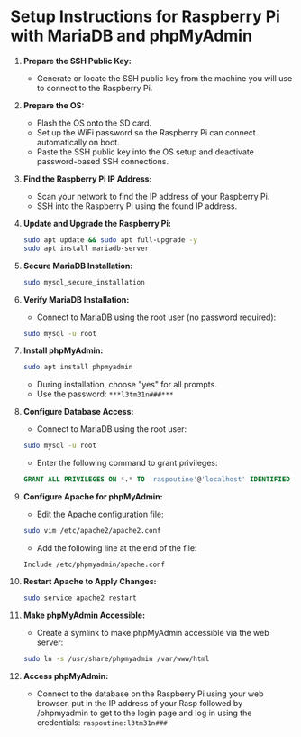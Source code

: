 # Setup Instructions for Raspberry Pi with MariaDB and phpMyAdmin

1. **Prepare the SSH Public Key:**
   - Generate or locate the SSH public key from the machine you will use to connect to the Raspberry Pi.

2. **Prepare the OS:**
   - Flash the OS onto the SD card.
   - Set up the WiFi password so the Raspberry Pi can connect automatically on boot.
   - Paste the SSH public key into the OS setup and deactivate password-based SSH connections.

3. **Find the Raspberry Pi IP Address:**
   - Scan your network to find the IP address of your Raspberry Pi.
   - SSH into the Raspberry Pi using the found IP address.

4. **Update and Upgrade the Raspberry Pi:**
   ```bash
   sudo apt update && sudo apt full-upgrade -y
   sudo apt install mariadb-server
   ```

5. **Secure MariaDB Installation:**
   ```bash
   sudo mysql_secure_installation 
   ```

6. **Verify MariaDB Installation:**
   - Connect to MariaDB using the root user (no password required):
   ```bash
   sudo mysql -u root
   ```

7. **Install phpMyAdmin:**
   ```bash
   sudo apt install phpmyadmin
   ```
   - During installation, choose "yes" for all prompts.
   - Use the password: `***l3tm31n###***`

8. **Configure Database Access:**
   - Connect to MariaDB using the root user:
   ```bash
   sudo mysql -u root
   ```
   - Enter the following command to grant privileges:
   ```sql
   GRANT ALL PRIVILEGES ON *.* TO 'raspoutine'@'localhost' IDENTIFIED BY 'l3tm31in###' WITH GRANT OPTION;
   ```

9. **Configure Apache for phpMyAdmin:**
   - Edit the Apache configuration file:
   ```bash
   sudo vim /etc/apache2/apache2.conf
   ```
   - Add the following line at the end of the file:
   ```
   Include /etc/phpmyadmin/apache.conf
   ```

10. **Restart Apache to Apply Changes:**
    ```bash
    sudo service apache2 restart
    ```

11. **Make phpMyAdmin Accessible:**
    - Create a symlink to make phpMyAdmin accessible via the web server:
    ```bash
    sudo ln -s /usr/share/phpmyadmin /var/www/html
    ```

12. **Access phpMyAdmin:**
    - Connect to the database on the Raspberry Pi using your web browser, put in the IP address of your Rasp followed by /phpmyadmin to get to the login page and log in using the credentials: `raspoutine:l3tm31n###`


